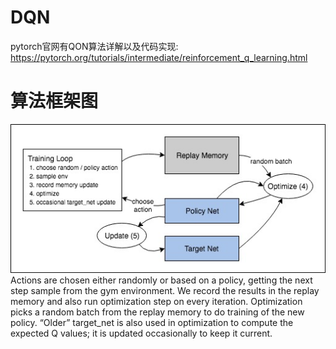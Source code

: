 # DQN
pytorch官网有QON算法详解以及代码实现: <br>
https://pytorch.org/tutorials/intermediate/reinforcement_q_learning.html <br>
# 算法框架图
![DQN](https://github.com/MA-JIE/Reinforcement-Learning-MJ/blob/master/%E6%B7%B1%E5%BA%A6%E5%BC%BA%E5%8C%96%E5%AD%A6%E4%B9%A0/DQN/img/DQN.jpg) <br>
Actions are chosen either randomly or based on a policy, getting the next step sample from the gym environment. We record the results in the replay memory and also run optimization step on every iteration. Optimization picks a random batch from the replay memory to do training of the new policy. “Older” target_net is also used in optimization to compute the expected Q values; it is updated occasionally to keep it current. <br>
